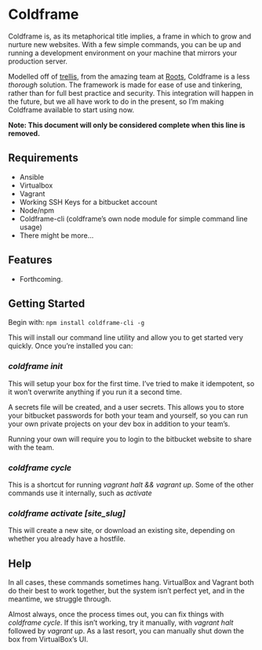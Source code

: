 # Coldframe

Coldframe is, as its metaphorical title implies, a frame in which to grow and nurture new websites.  With a few simple commands, you can be up and running a development environment on your machine that mirrors your production server.

Modelled off of [trellis](https://github.com/roots/trellis "End-to-end automated WordPress environment management via Ansible."), from the amazing team at [Roots](https://roots.io/ "Roots.io"), Coldframe is a less *thorough* solution.  The framework is made for ease of use and tinkering, rather than for full best practice and security.  This integration will happen in the future, but we all have work to do in the present, so I’m making Coldframe available to start using now.

**Note: This document will only be considered complete when this line is removed.**

## Requirements
- Ansible
- Virtualbox
- Vagrant
- Working SSH Keys for a bitbucket account
- Node/npm
- Coldframe-cli (coldframe’s own node module for simple command line usage)
- There might be more…

## Features
- Forthcoming.

## Getting Started
Begin with: `npm install coldframe-cli -g`

This will install our command line utility and allow you to get started very quickly.  Once you’re installed you can:

### *coldframe init*
This will setup your box for the first time.  I’ve tried to make it idempotent, so it won’t overwrite anything if you run it a second time.

A secrets file will be created, and a user secrets.  This allows you to store your bitbucket passwords for both your team and yourself, so you can run your own private projects on your dev box in addition to your team’s.

Running your own will require you to login to the bitbucket website to share with the team.
### *coldframe cycle*
This is a shortcut for running *vagrant halt && vagrant up*.  Some of the other commands use it internally, such as *activate*

### *coldframe activate [site_slug]*
This will create a new site, or download an existing site, depending on whether you already have a hostfile.

## Help
In all cases, these commands sometimes hang.  VirtualBox and Vagrant both do their best to work together, but the system isn’t perfect yet, and in the meantime, we struggle through.

Almost always, once the process times out, you can fix things with *coldframe cycle*.  If this isn’t working, try it manually, with *vagrant halt* followed by *vagrant up*.  As a last resort, you can manually shut down the box from VirtualBox’s UI.
